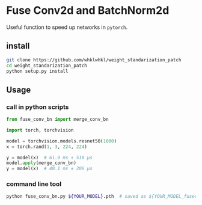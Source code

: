 # Fuse Conv2d and BatchNorm2d
Useful function to speed up networks in `pytorch`.

## install
```bash
git clone https://github.com/whklwhkl/weight_standarization_patch
cd weight_standarization_patch
python setup.py install
```

## Usage

### call in python scripts
```python
from fuse_conv_bn import merge_conv_bn

import torch, torchvision

model = torchvision.models.resnet50(1000)
x = torch.rand(1, 3, 224, 224)

y = model(x)  # 61.9 ms ± 510 µs
model.apply(merge_conv_bn)
y = model(x)  # 40.1 ms ± 206 µs
```
### command line tool
```bash
python fuse_conv_bn.py ${YOUR_MODEL}.pth  # saved as ${YOUR_MODEL_fused}.pth
```
